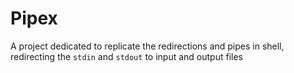 # Pipex
A project dedicated to replicate the redirections and pipes in shell, redirecting the `stdin` and `stdout` to input and output files
